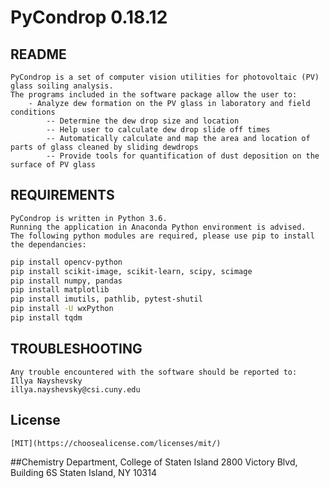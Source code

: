  # PyCondrop 0.18.12

## README

	PyCondrop is a set of computer vision utilities for photovoltaic (PV) glass soiling analysis.
	The programs included in the software package allow the user to:
		- Analyze dew formation on the PV glass in laboratory and field conditions
			-- Determine the dew drop size and location
			-- Help user to calculate dew drop slide off times
			-- Automatically calculate and map the area and location of parts of glass cleaned by sliding dewdrops
			-- Provide tools for quantification of dust deposition on the surface of PV glass


## REQUIREMENTS

	PyCondrop is written in Python 3.6.
	Running the application in Anaconda Python environment is advised.
	The following python modules are required, please use pip to install the dependancies:

```bash
pip install opencv-python
pip install scikit-image, scikit-learn, scipy, scimage
pip install numpy, pandas
pip install matplotlib
pip install imutils, pathlib, pytest-shutil
pip install -U wxPython
pip install tqdm
```

## TROUBLESHOOTING

	Any trouble encountered with the software should be reported to:
	Illya Nayshevsky
	illya.nayshevsky@csi.cuny.edu

## License
	[MIT](https://choosealicense.com/licenses/mit/)


##Chemistry Department, College of Staten Island
	2800 Victory Blvd, Building 6S
	Staten Island, NY 10314



